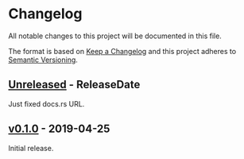 # Changelog
All notable changes to this project will be documented in this file.

The format is based on [Keep a Changelog](http://keepachangelog.com/en/1.0.0/)
and this project adheres to [Semantic Versioning](http://semver.org/spec/v2.0.0.html).

## [Unreleased] - ReleaseDate
Just fixed docs.rs URL.

## [v0.1.0] - 2019-04-25
Initial release.

[Unreleased]: https://github.com/laysakura/succinct.rs/compare/v0.1.0...HEAD
[v0.1.0]: https://github.com/laysakura/fid-rs/compare/48fe478...v0.1.0

